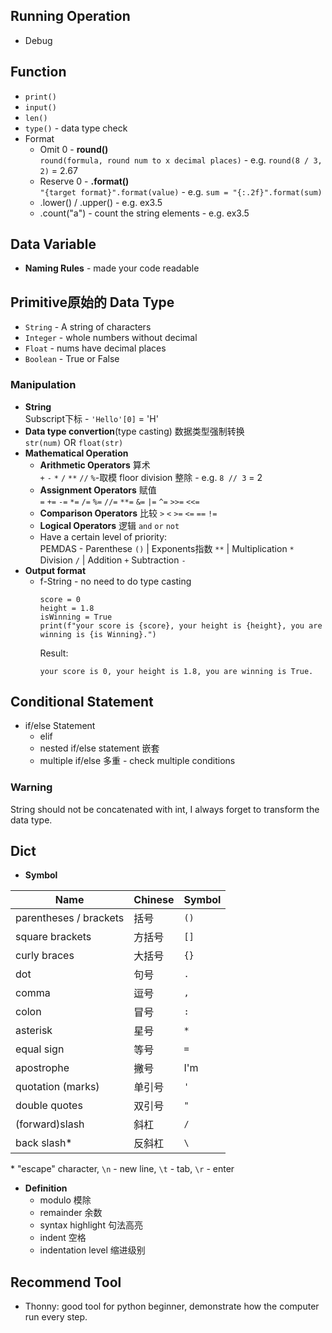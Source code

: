## Running Operation
- Debug


## Function
- `print()`
- `input()`
- `len()`
- `type()` - data type check
- Format
  - Omit 0 - **round()**  
    `round(formula, round num to x decimal places)` - e.g. `round(8 / 3, 2)` = 2.67
  - Reserve 0 - **.format()**  
    `"{target format}".format(value)` - e.g. `sum = "{:.2f}".format(sum)`
  - .lower() / .upper() - e.g. ex3.5
  - .count("a") - count the string elements - e.g. ex3.5

## Data Variable
- **Naming Rules** - made your code readable

## Primitive原始的 Data Type
- `String` - A string of characters
- `Integer` - whole numbers without decimal
- `Float` - nums have decimal places
- `Boolean` - True or False
### Manipulation
- **String**  
  Subscript下标 - `'Hello'[0]` = 'H'
- **Data type convertion**(type casting)  数据类型强制转换  
  `str(num)` OR `float(str)`
- **Mathematical Operation**
  - **Arithmetic Operators** 算术  
    `+` `-` `*` `/` `**` `//` `%`-取模
    floor division 整除 - e.g. `8 // 3` = 2
  - **Assignment Operators** 赋值  
    `=` `+=` `-=` `*=` `/=` `%=` `//=` `**=` `&=` `|=` `^=` `>>=` `<<=`
  - **Comparison Operators** 比较
    `>` `<` `>=` `<=` `==` `!=`
  - **Logical Operators** 逻辑
    `and` `or` `not`
  - Have a certain level of priority:  
    PEMDAS - Parenthese `()` | Exponents指数 `**` | Multiplication `*` Division `/` | Addition `+` Subtraction `-`
- **Output format**
  - f-String - no need to do type casting  
    ```
    score = 0  
    height = 1.8  
    isWinning = True   
    print(f"your score is {score}, your height is {height}, you are winning is {is Winning}.")
    ```
    Result:
    ```
    your score is 0, your height is 1.8, you are winning is True.
    ```

## Conditional Statement
- if/else Statement
  - elif
  - nested if/else statement 嵌套
  - multiple if/else 多重 - check multiple conditions



### Warning 
String should not be concatenated with int, I always forget to transform the data type.

## Dict
- **Symbol**  

| Name  | Chinese | Symbol |
| ------------- | ------------- | ------------- |
| parentheses / brackets | 括号  | `()` |
| square brackets  | 方括号  | `[]` |
| curly braces  | 大括号  | `{}` |
| dot  | 句号  | `.` |
| comma  | 逗号  | `,` |
| colon  | 冒号  | `:` |
| asterisk  | 星号  | `*` |
| equal sign  | 等号  | `=` |
| apostrophe  | 撇号  | I'm |
| quotation (marks)  | 单引号  | `'` |
| double quotes | 双引号  | `"` |
| (forward)slash  | 斜杠  | `/` |
| back slash*  | 反斜杠  | `\` |

\* "escape" character, `\n` - new line, `\t` - tab, `\r` - enter
- **Definition**
  - modulo 模除
  - remainder 余数
  - syntax highlight 句法高亮
  - indent 空格
  - indentation level 缩进级别

## Recommend Tool
- Thonny: good tool for python beginner, demonstrate how the computer run every step.
